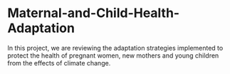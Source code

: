 # Maternal-and-Child-Health-Adaptation
In this project, we are reviewing the adaptation strategies implemented to protect the health of pregnant women, new mothers and young children from the effects of climate change.
